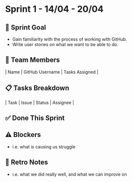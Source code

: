 # Sprint 1 - 14/04 - 20/04

## 🎯 Sprint Goal
- Gain familiarity with the process of working with GitHub. 
- Write user stories on what we want to be able to do.

## 👥 Team Members
| Name | GitHub Username | Tasks Assigned |

## 📋 Tasks Breakdown
| Task | Issue | Status | Assignee |

## ✅ Done This Sprint

## ⚠️ Blockers
- i.e. what is causing us struggle

## 🔁 Retro Notes
- i.e. what we did really well, and what we can improve on